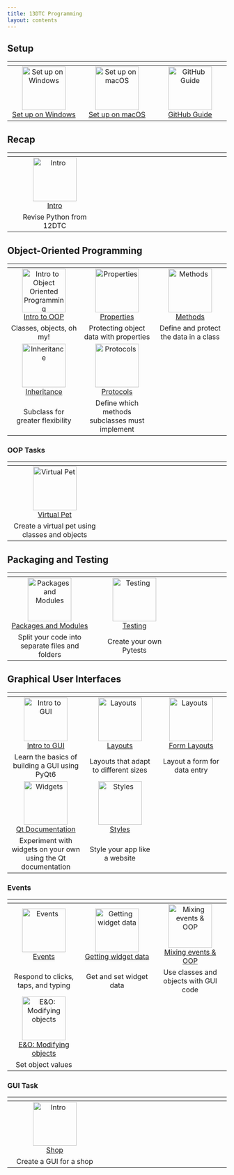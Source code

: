 ```yaml
---
title: 13DTC Programming
layout: contents
---
```


## Setup

| <img width=500 /> | <img width=500 /> | <img width=500 /> |
| :--: | :-: | :-: |
| <a href="/classroom/setup-windows"><image src="/img/setup.svg" title="Set up on Windows" width=100><br>Set up on Windows | <a href="/classroom/setup-macos"><image src="/img/setup.svg" title="Set up on macOS" width=100><br>Set up on macOS | <a href="/classroom/github"><image src="/img/github.svg" title="GitHub Guide" width=100><br>GitHub Guide |

## Recap

| <img width=500 /> | <img width=500 /> | <img width=500 /> |
| :-: | :-: | :-: |
| <a href="intro"><image src="img/programming.svg" title="Intro" width=100><br>Intro |
| Revise Python from 12DTC |

## Object-Oriented Programming

| <img width=500 /> | <img width=500 /> | <img width=500 /> |
| :-: | :-: | :-: |
| <a href="oop"><image src="img/oop.svg" title="Intro to Object Oriented Programming" width=100><br>Intro to OOP | <a href="properties"><image src="img/properties.svg" title="Properties" width=100><br>Properties | <a href="methods"><image src="img/methods.svg" title="Methods" width=100><br>Methods |
| Classes, objects, oh my! | Protecting object data with properties | Define and protect the data in a class |
| <a href="inheritance"><image src="img/inheritance.svg" title="Inheritance" width=100><br>Inheritance | <a href="protocols"><image src="img/protocols.svg" title="Protocols" width=100><br>Protocols |
| Subclass for greater flexibility | Define which methods subclasses must implement |

### OOP Tasks

| <img width=500 /> | <img width=500 /> | <img width=500 /> |
| :-: | :-: | :-: |
| <a href="virtual-pet"><image src="img/virtual-pet.svg" title="Virtual Pet" width=100><br>Virtual Pet |
| Create a virtual pet using classes and objects |

## Packaging and Testing

| <img width=500 /> | <img width=500 /> | <img width=500 /> |
| :-: | :-: | :-: |
| <a href="packages"><image src="img/packages.svg" title="Packages and Modules" width=100><br>Packages and Modules | <a href="testing"><image src="img/testing.svg" title="Testing" width=100><br>Testing |
| Split your code into separate files and folders | Create your own Pytests |

## Graphical User Interfaces

| <img width=500 /> | <img width=500 /> | <img width=500 /> |
| :-: | :-: | :-: |
| <a href="gui"><image src="img/gui.svg" title="Intro to GUI" width=100><br>Intro to GUI | <a href="layouts"><image src="img/layouts.svg" title="Layouts" width=100><br>Layouts | <a href="form"><image src="img/form.svg" title="Layouts" width=100><br>Form Layouts |
| Learn the basics of building a GUI using PyQt6 | Layouts that adapt to different sizes | Layout a form for data entry |
| <a href="https://matuadoc.co.nz/docs/graphical-user-interfaces/widgets/other-widgets/"><image src="img/widgets.svg" title="Widgets" width=100><br>Qt Documentation | <a href="https://matuadoc.co.nz/docs/graphical-user-interfaces/widgets/customising-widget-appearance/"><image src="img/styles.svg" title="Styles" width=100><br>Styles |
| Experiment with widgets on your own using the Qt documentation | Style your app like a website |

### Events

| <img width=500 /> | <img width=500 /> | <img width=500 /> |
| :-: | :-: | :-: |
|  <a href="events"><image src="img/events.svg" title="Events" width=100><br>Events | <a href="https://matuadoc.co.nz/docs/graphical-user-interfaces/events/getting-widget-information/"><image src="img/data.svg" title="Getting widget data" width=100><br>Getting widget data | <a href="https://matuadoc.co.nz/docs/graphical-user-interfaces/events/events-and-oop/"><image src="img/drinks.svg" title="Mixing events & OOP" width=100><br>Mixing events & OOP |
| Respond to clicks, taps, and typing | Get and set widget data | Use classes and objects with GUI code |
| <a href="https://matuadoc.co.nz/docs/graphical-user-interfaces/events/events-and-oop-modifying-objects/"><image src="img/soda.svg" title="E&O: Modifying objects" width=100><br>E&O: Modifying objects |
| Set object values |

### GUI Task

| <img width=500 /> | <img width=500 /> | <img width=500 /> |
| :-: | :-: | :-: |
| <a href="shop"><image src="img/shop.svg" title="Intro" width=100><br>Shop |
| Create a GUI for a shop |